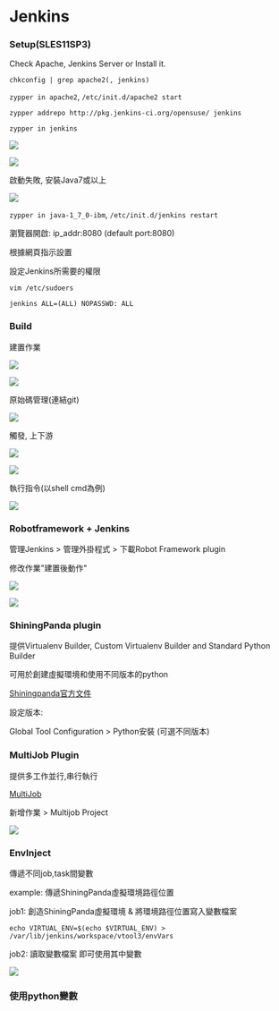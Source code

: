 # Jenkins

### Setup(SLES11SP3)

Check Apache, Jenkins Server or Install it.

`chkconfig | grep apache2(, jenkins)`

`zypper in apache2`, `/etc/init.d/apache2 start`

`zypper addrepo http://pkg.jenkins-ci.org/opensuse/ jenkins`

`zypper in jenkins`

![](./img/Jenkins_1.PNG)

![](./img/Jenkins_2.PNG)

啟動失敗, 安裝Java7或以上

![](./img/Jenkins_3.PNG)

`zypper in java-1_7_0-ibm`, `/etc/init.d/jenkins restart`

瀏覽器開啟: ip_addr:8080 (default port:8080)

根據網頁指示設置 

設定Jenkins所需要的權限

`vim /etc/sudoers`

`jenkins ALL=(ALL) NOPASSWD: ALL`

### Build

建置作業

![](./img/Jenkins_4.PNG)

![](./img/Jenkins_5.PNG)

原始碼管理(連結git)

![](./img/Jenkins_原始碼管理.PNG)

觸發, 上下游

![](./img/Jenkins_觸發.PNG)

![](./img/Jenkins_上下游.PNG)

執行指令(以shell cmd為例)

![](./img/Jenkins_執行指令.PNG)

### Robotframework + Jenkins

管理Jenkins > 管理外掛程式 > 下載Robot Framework plugin

修改作業"建置後動作"

![](./img/Jenkins_建置後動作robot.PNG)

![](./img/Jenkins_建置後動作robot2.PNG)

### ShiningPanda plugin

提供Virtualenv Builder, Custom Virtualenv Builder and Standard Python Builder

可用於創建虛擬環境和使用不同版本的python

[Shiningpanda官方文件](http://shiningpanda.com/shiningpanda-plugin-for-jenkins-ci.html)

設定版本:

Global Tool Configuration > Python安裝 (可選不同版本)

### MultiJob Plugin

提供多工作並行,串行執行

[MultiJob](https://wiki.jenkins-ci.org/display/JENKINS/Multijob+Plugin)

新增作業 > Multijob Project

![](./img/Jenkins_multijob1.PNG)

### EnvInject

傳遞不同job,task間變數

example: 傳遞ShiningPanda虛擬環境路徑位置

job1: 創造ShiningPanda虛擬環境 & 將環境路徑位置寫入變數檔案

`echo VIRTUAL_ENV=$(echo $VIRTUAL_ENV) > /var/lib/jenkins/workspace/vtool3/envVars`

job2: 讀取變數檔案 即可使用其中變數

![](./img/Jenkins_EnvInject.PNG)

### 使用python變數

